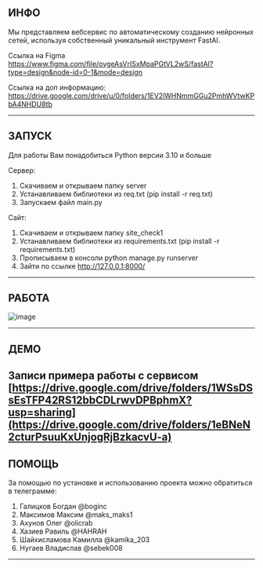 ИНФО
---------
Мы представляем вебсервис по автоматическому созданию нейронных сетей, используя собственный уникальный инструмент FastAI.



Ссылка на Figma https://www.figma.com/file/ovgeAsVrISxMpaPGtVL2wS/fastAI?type=design&node-id=0-1&mode=design


Ссылка на доп информацию: https://drive.google.com/drive/u/0/folders/1EV2lWHNmmGGu2PmhWVtwKPbA4NHDU8tb

--------


ЗАПУСК
--------

Для работы Вам понадобиться Python версии 3.10 и больше 


Сервер:
1) Скачиваем и открываем папку server
2) Устанавливаем библиотеки из req.txt (pip install -r req.txt)
3) Запускаем файл main.py



Сайт: 
1) Скачиваем и открываем папку site_check1
2) Устанавливаем библиотеки из requirements.txt (pip install -r requirements.txt)
3) Прописываем в консоли python manage.py runserver
4) Зайти по ссылке http://127.0.0.1:8000/


--------


РАБОТА
--------------


![image](https://github.com/maksimov-m/cifra_hack/assets/25037328/5c38c4ab-9235-4a98-917a-8949382faf0e)



--------------


ДЕМО
--------------
Записи примера работы с сервисом
[https://drive.google.com/drive/folders/1WSsDSsEsTFP42RS12bbCDLrwvDPBphmX?usp=sharing](https://drive.google.com/drive/folders/1eBNeN2cturPsuuKxUnjogRjBzkacvU-a)
--------------




ПОМОЩЬ
------------
За помощью по установке и использованию проекта можно обратиться в телеграмме:
1) Галицков Богдан @boginc
2) Максимов Максим @maks_maks1
3) Ахунов Олег @olicrab
4) Хазиев Равиль @HAHRAH
5) Шайхисламова Камилла @kamika_203
6) Нугаев Владислав @sebek008
--------------

